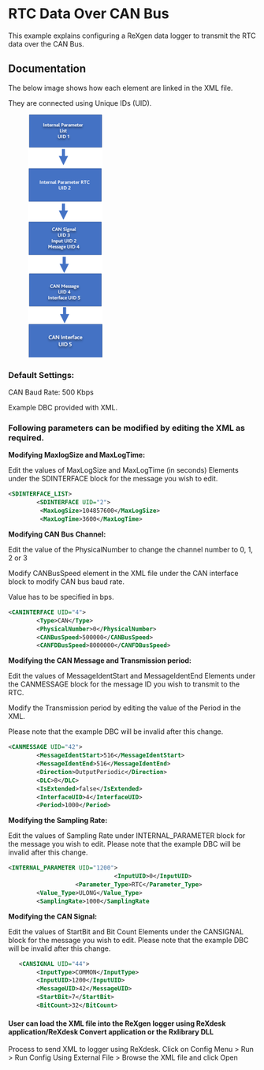 # RTC Data Over CAN Bus

This example explains configuring a ReXgen data logger to transmit the RTC data over the CAN Bus.

## Documentation

The below image shows how each element are linked in the XML file.

They are connected using Unique IDs (UID).

<figure><img src=".gitbook/assets/image.png" alt="" width="151"><figcaption></figcaption></figure>

### Default Settings:

CAN Baud Rate: 500 Kbps

Example DBC provided with XML.

### Following parameters can be modified by editing the XML as required.

**Modifying MaxlogSize and MaxLogTime:**

Edit the values of MaxLogSize and MaxLogTime (in seconds) Elements under the SDINTERFACE block for the message you wish to edit.

```xml
<SDINTERFACE_LIST>
        <SDINTERFACE UID="2">
         <MaxLogSize>104857600</MaxLogSize>
         <MaxLogTime>3600</MaxLogTime>
```

**Modifying CAN Bus Channel:**

Edit the value of the PhysicalNumber to change the channel number to 0, 1, 2 or 3

Modify CANBusSpeed element in the XML file under the CAN interface block to modify CAN bus baud rate.&#x20;

Value has to be specified in bps.

```xml
<CANINTERFACE UID="4">
        <Type>CAN</Type>
        <PhysicalNumber>0</PhysicalNumber>
        <CANBusSpeed>500000</CANBusSpeed>
        <CANFDBusSpeed>8000000</CANFDBusSpeed>
```

**Modifying the CAN Message and Transmission period:**

Edit the values of MessageIdentStart and MessageIdentEnd Elements under the CANMESSAGE block for the message ID you wish to transmit to the RTC.

Modify the Transmission period by editing the value of the Period in the XML.

Please note that the example DBC will be invalid after this change.

```xml
<CANMESSAGE UID="42">
        <MessageIdentStart>516</MessageIdentStart>
        <MessageIdentEnd>516</MessageIdentEnd>
        <Direction>OutputPeriodic</Direction>
        <DLC>8</DLC>
        <IsExtended>false</IsExtended>
        <InterfaceUID>4</InterfaceUID>
        <Period>1000</Period>
```

**Modifying the Sampling Rate:**

Edit the values of Sampling Rate under INTERNAL\_PARAMETER block for the message you wish to edit. Please note that the example DBC will be invalid after this change.

```xml
<INTERNAL_PARAMETER UID="1200">
                              <InputUID>0</InputUID>
                   <Parameter_Type>RTC</Parameter_Type>
        <Value_Type>ULONG</Value_Type>
        <SamplingRate>1000</SamplingRate
```

**Modifying the CAN Signal:**

Edit the values of StartBit and Bit Count Elements under the CANSIGNAL block for the message you wish to edit. Please note that the example DBC will be invalid after this change.

```xml
   <CANSIGNAL UID="44">
        <InputType>COMMON</InputType>
        <InputUID>1200</InputUID>
        <MessageUID>42</MessageUID>
        <StartBit>7</StartBit>
        <BitCount>32</BitCount>
```

#### User can load the XML file into the ReXgen logger using ReXdesk application/ReXdesk Convert application or the Rxlibrary DLL

Process to send XML to logger using ReXdesk. Click on Config Menu > Run > Run Config Using External File > Browse the XML file and click Open
